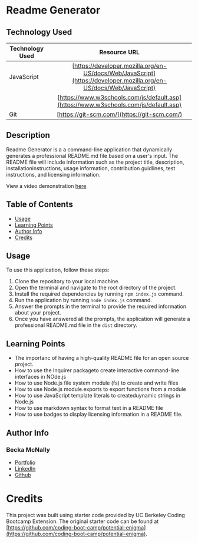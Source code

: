 # Readme Generator 

## Technology Used 

| Technology Used         | Resource URL           | 
| ------------- |:-------------:| 
| JavaScript   | [https://developer.mozilla.org/en-US/docs/Web/JavaScript](https://developer.mozilla.org/en-US/docs/Web/JavaScript)      |   
|    | [https://www.w3schools.com/js/default.asp](https://www.w3schools.com/js/default.asp)      |  
| Git | [https://git-scm.com/](https://git-scm.com/)     |    

## Description 

Readme Generator is a a command-line application that dynamically generates a professional README.md file based on a user's input. The README file will include information such as the project title, description, installationinstructions, usage information, contribution guidlines, test instructions, and licensing information.

View a video demonstration [here](https://watch.screencastify.com/v/VDQDr0LucJWBdxlBis62)

## Table of Contents 

* [Usage](#usage)
* [Learning Points](#learning-points)
* [Author Info](#author-info)
* [Credits](#credits)

## Usage 

To use this application, follow these steps:

1. Clone the repository to your local machine.
2. Open the terminal and navigate to the root directory of the project.
3. Install the required dependencies by running `npm index.js` command.
4. Run the application by running `node index.js` command.
5. Answer the prompts in the terminal to provide the required information about your project.
6. Once you have answered all the prompts, the application will generate a professional README.md file in the `dist` directory.

## Learning Points 

* The importanc of having a high-quality README file for an open source project.
* How to use the Inquirer packageto create interactive command-line interfaces in NOde.js
* How to use Node.js file system module (fs) to create and write files
* How to use Node.js module.exports to export functions from a module
* How to use JavaScript template literals to createduynamic strings in Node.js
* How to use markdown syntax to format text in a README file
* How to use badges to display licensing information in a README file.

## Author Info

### Becka McNally 

* [Portfolio](https://beckamcnally.github.io/beckamcnally/)
* [LinkedIn](https://www.linkedin.com/in/becka-mcnally/)
* [Github](https://github.com/beckamcnally)

# Credits

This project was built using starter code provided by UC Berkeley Coding Bootcamp Extension. The original starter code can be found at [https://github.com/coding-boot-camp/potential-enigma](https://github.com/coding-boot-camp/potential-enigma).
